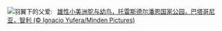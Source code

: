 ![](https://www.bing.com/th?id=OHR.RheaDad_ZH-CN6706868651_UHD.jpg&w=1000)羽翼下的父爱:&nbsp;&ensp;[雄性小美洲鸵与幼鸟，托雷斯德尔潘恩国家公园，巴塔哥尼亚，智利 (© Ignacio Yufera/Minden Pictures)](https://www.bing.com/th?id=OHR.RheaDad_ZH-CN6706868651_UHD.jpg)
<br><br/>

